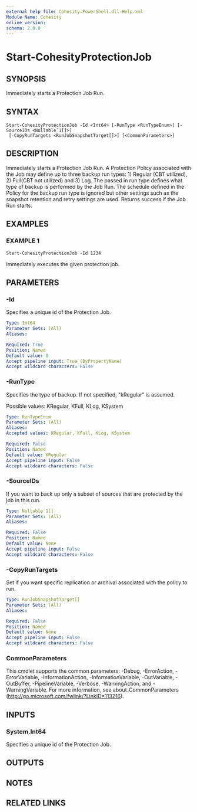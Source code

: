 ```yaml
---
external help file: Cohesity.PowerShell.dll-Help.xml
Module Name: Cohesity
online version:
schema: 2.0.0
---
```


# Start-CohesityProtectionJob

## SYNOPSIS
Immediately starts a Protection Job Run.

## SYNTAX

```
Start-CohesityProtectionJob -Id <Int64> [-RunType <RunTypeEnum>] [-SourceIDs <Nullable`1[]>]
 [-CopyRunTargets <RunJobSnapshotTarget[]>] [<CommonParameters>]
```

## DESCRIPTION
Immediately starts a Protection Job Run.
A Protection Policy associated with the Job may define up to three backup run types: 1) Regular (CBT utilized), 2) Full(CBT not utilized) and 3) Log.
The passed in run type defines what type of backup is performed by the Job Run.
The schedule defined in the Policy for the backup run type is ignored but other settings such as the snapshot retention and retry settings are used.
Returns success if the Job Run starts.

## EXAMPLES

### EXAMPLE 1
```
Start-CohesityProtectionJob -Id 1234
```

Immediately executes the given protection job.

## PARAMETERS

### -Id
Specifies a unique id of the Protection Job.

```yaml
Type: Int64
Parameter Sets: (All)
Aliases:

Required: True
Position: Named
Default value: 0
Accept pipeline input: True (ByPropertyName)
Accept wildcard characters: False
```

### -RunType
Specifies the type of backup.
If not specified, "kRegular" is assumed.

Possible values: KRegular, KFull, KLog, KSystem

```yaml
Type: RunTypeEnum
Parameter Sets: (All)
Aliases:
Accepted values: KRegular, KFull, KLog, KSystem

Required: False
Position: Named
Default value: KRegular
Accept pipeline input: False
Accept wildcard characters: False
```

### -SourceIDs
If you want to back up only a subset of sources that are protected by the job in this run.

```yaml
Type: Nullable`1[]
Parameter Sets: (All)
Aliases:

Required: False
Position: Named
Default value: None
Accept pipeline input: False
Accept wildcard characters: False
```

### -CopyRunTargets
Set if you want specific replication or archival associated with the policy to run.

```yaml
Type: RunJobSnapshotTarget[]
Parameter Sets: (All)
Aliases:

Required: False
Position: Named
Default value: None
Accept pipeline input: False
Accept wildcard characters: False
```

### CommonParameters
This cmdlet supports the common parameters: -Debug, -ErrorAction, -ErrorVariable, -InformationAction, -InformationVariable, -OutVariable, -OutBuffer, -PipelineVariable, -Verbose, -WarningAction, and -WarningVariable.
For more information, see about_CommonParameters (http://go.microsoft.com/fwlink/?LinkID=113216).

## INPUTS

### System.Int64
Specifies a unique id of the Protection Job.

## OUTPUTS

## NOTES

## RELATED LINKS

